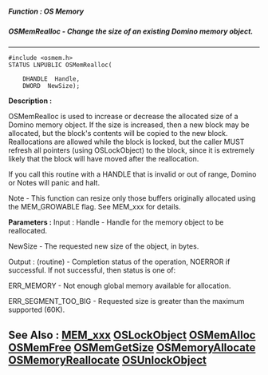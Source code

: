 ##### Function : OS Memory
##### OSMemRealloc - Change the size of an existing Domino memory object.
---
```
#include <osmem.h>
STATUS LNPUBLIC OSMemRealloc(

	DHANDLE  Handle,
	DWORD  NewSize);
```
**Description :**

OSMemRealloc is used to increase or decrease the allocated size of a Domino 
memory object.  If the size is increased, then a new block may be allocated, 
but the block's contents will be copied to the new block. Reallocations are 
allowed while the block is locked, but the caller MUST refresh all pointers 
(using OSLockObject) to the block, since it is extremely likely that the block 
will have moved after the reallocation.

If you call this routine with a HANDLE that is invalid or out of range, Domino 
or Notes will panic and halt.

Note - This function can resize only those buffers originally allocated using 
the MEM_GROWABLE flag.  See MEM_xxx for details.

**Parameters :**
Input :
Handle  -  Handle for the memory object to be reallocated.

NewSize  -  The requested new size of the object, in bytes.

Output :
(routine)  -  Completion status of the operation, NOERROR if successful.  If not successful, then status is one of:

ERR_MEMORY - Not enough global memory available for allocation.

ERR_SEGMENT_TOO_BIG - Requested size is greater than the maximum supported (60K).



**See Also :**
[MEM_xxx](/domino-c-api-docs/reference/Symb/MEM_xxx)
[OSLockObject](/domino-c-api-docs/reference/Func/OSLockObject)
[OSMemAlloc](/domino-c-api-docs/reference/Func/OSMemAlloc)
[OSMemFree](/domino-c-api-docs/reference/Func/OSMemFree)
[OSMemGetSize](/domino-c-api-docs/reference/Func/OSMemGetSize)
[OSMemoryAllocate](/domino-c-api-docs/reference/Func/OSMemoryAllocate)
[OSMemoryReallocate](/domino-c-api-docs/reference/Func/OSMemoryReallocate)
[OSUnlockObject](/domino-c-api-docs/reference/Func/OSUnlockObject)
---
